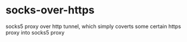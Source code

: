 # socks-over-https
socks5 proxy over http tunnel, which simply coverts some certain https proxy into socks5 proxy

